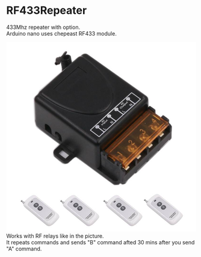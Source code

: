# RF433Repeater
433Mhz repeater with option.<br>
Arduino nano uses chepeast RF433 module.<br>

![Alt text](https://raw.githubusercontent.com/NurikNG/RF433Repeater/master/mControl.jpg "control")<br>
Works with RF relays like in the picture. <br>
It repeats commands and sends "B" command afted 30 mins after you send "A" command.
